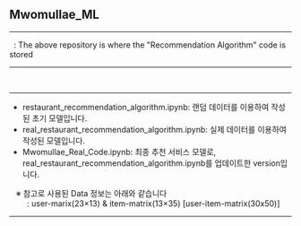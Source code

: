 ## Mwomullae_ML
---
&nbsp; : The above repository is where the "Recommendation Algorithm" code is stored

---
<br>

---
* restaurant_recommendation_algorithm.ipynb: 랜덤 데이터를 이용하여 작성된 초기 모델입니다. 
* real_restaurant_recommendation_algorithm.ipynb: 실제 데이터를 이용하여 작성된 모델입니다.
* Mwomullae_Real_Code.ipynb: 최종 추천 서비스 모델로, real_restaurant_recommendation_algorithm.ipynb를 업데이트한 version입니다.<br>

 &nbsp; &nbsp;※ 참고로 사용된 Data 정보는 아래와 같습니다<br>
 &nbsp; &nbsp; &nbsp;  &nbsp; : user-marix(23×13) & item-matrix(13×35) [user-item-matrix(30x50)]

---
<br>
